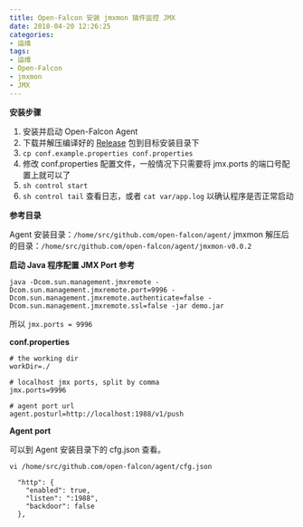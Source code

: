 ```yaml
---
title: Open-Falcon 安装 jmxmon 插件监控 JMX
date: 2018-04-20 12:26:25
categories:
- 运维
tags:
- 运维
- Open-Falcon
- jmxmon
- JMX
---
```

**安装步骤**

1. 安装并启动 Open-Falcon Agent
2. 下载并解压编译好的 [Release](https://github.com/toomanyopenfiles/jmxmon/releases/latest) 包到目标安装目录下
3. `cp conf.example.properties conf.properties`
4. 修改 conf.properties 配置文件，一般情况下只需要将 jmx.ports 的端口号配置上就可以了
5. `sh control start`
6. `sh control tail` 查看日志，或者 `cat var/app.log` 以确认程序是否正常启动

**参考目录**

Agent 安装目录：`/home/src/github.com/open-falcon/agent/`
jmxmon 解压后的目录：`/home/src/github.com/open-falcon/agent/jmxmon-v0.0.2`

**启动 Java 程序配置 JMX Port 参考**

```shell
java -Dcom.sun.management.jmxremote -Dcom.sun.management.jmxremote.port=9996 -Dcom.sun.management.jmxremote.authenticate=false -Dcom.sun.management.jmxremote.ssl=false -jar demo.jar
```

所以 `jmx.ports = 9996`

**conf.properties**

```shell
# the working dir
workDir=./

# localhost jmx ports, split by comma
jmx.ports=9996

# agent port url
agent.posturl=http://localhost:1988/v1/push
```

**Agent port**

可以到 Agent 安装目录下的 cfg.json 查看。

`vi /home/src/github.com/open-falcon/agent/cfg.json`

```shell
  "http": {
    "enabled": true,
    "listen": ":1988",
    "backdoor": false
  },
```